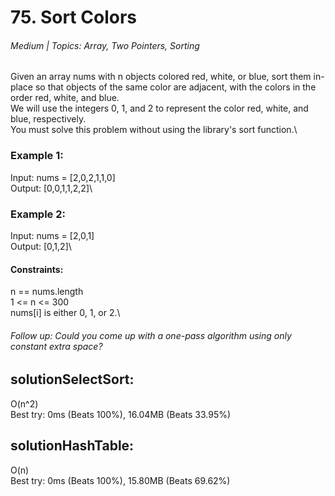 # 75. Sort Colors
###### Medium | Topics: Array, Two Pointers, Sorting
Given an array nums with n objects colored red, white, or blue, sort them in-place so that objects of the same color are adjacent, with the colors in the order red, white, and blue.\
We will use the integers 0, 1, and 2 to represent the color red, white, and blue, respectively.\
You must solve this problem without using the library's sort function.\
### Example 1:
Input: nums = [2,0,2,1,1,0]\
Output: [0,0,1,1,2,2]\
### Example 2:
Input: nums = [2,0,1]\
Output: [0,1,2]\

#### Constraints:
n == nums.length\
1 <= n <= 300\
nums[i] is either 0, 1, or 2.\
###### Follow up: Could you come up with a one-pass algorithm using only constant extra space?

## solutionSelectSort:
O(n^2)\
Best try: 0ms (Beats 100%), 16.04MB (Beats 33.95%)
## solutionHashTable:
O(n)\
Best try: 0ms (Beats 100%), 15.80MB (Beats 69.62%)
